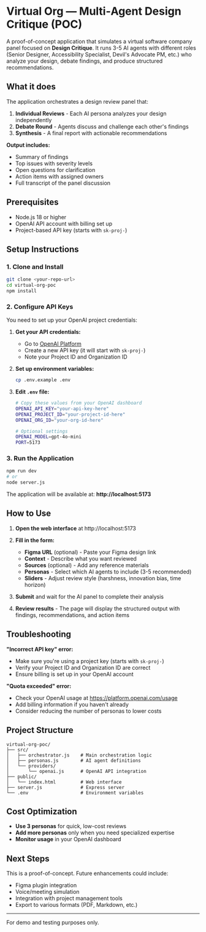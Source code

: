 # Virtual Org — Multi‑Agent Design Critique (POC)

A proof-of-concept application that simulates a virtual software company panel focused on **Design Critique**. It runs 3-5 AI agents with different roles (Senior Designer, Accessibility Specialist, Devil's Advocate PM, etc.) who analyze your design, debate findings, and produce structured recommendations.

## What it does

The application orchestrates a design review panel that:
1. **Individual Reviews** - Each AI persona analyzes your design independently
2. **Debate Round** - Agents discuss and challenge each other's findings
3. **Synthesis** - A final report with actionable recommendations

**Output includes:**
- Summary of findings
- Top issues with severity levels
- Open questions for clarification
- Action items with assigned owners
- Full transcript of the panel discussion

## Prerequisites

- Node.js 18 or higher
- OpenAI API account with billing set up
- Project-based API key (starts with `sk-proj-`)

## Setup Instructions

### 1. Clone and Install
```bash
git clone <your-repo-url>
cd virtual-org-poc
npm install
```

### 2. Configure API Keys
You need to set up your OpenAI project credentials:

1. **Get your API credentials:**
   - Go to [OpenAI Platform](https://platform.openai.com/api-keys)
   - Create a new API key (it will start with `sk-proj-`)
   - Note your Project ID and Organization ID

2. **Set up environment variables:**
   ```bash
   cp .env.example .env
   ```

3. **Edit `.env` file:**
   ```bash
   # Copy these values from your OpenAI dashboard
   OPENAI_API_KEY="your-api-key-here"
   OPENAI_PROJECT_ID="your-project-id-here"
   OPENAI_ORG_ID="your-org-id-here"
   
   # Optional settings
   OPENAI_MODEL=gpt-4o-mini
   PORT=5173
   ```

### 3. Run the Application
```bash
npm run dev
# or
node server.js
```

The application will be available at: **http://localhost:5173**

## How to Use

1. **Open the web interface** at http://localhost:5173
2. **Fill in the form:**
   - **Figma URL** (optional) - Paste your Figma design link
   - **Context** - Describe what you want reviewed
   - **Sources** (optional) - Add any reference materials
   - **Personas** - Select which AI agents to include (3-5 recommended)
   - **Sliders** - Adjust review style (harshness, innovation bias, time horizon)

3. **Submit** and wait for the AI panel to complete their analysis

4. **Review results** - The page will display the structured output with findings, recommendations, and action items

## Troubleshooting

**"Incorrect API key" error:**
- Make sure you're using a project key (starts with `sk-proj-`)
- Verify your Project ID and Organization ID are correct
- Ensure billing is set up in your OpenAI account

**"Quota exceeded" error:**
- Check your OpenAI usage at https://platform.openai.com/usage
- Add billing information if you haven't already
- Consider reducing the number of personas to lower costs

## Project Structure

```
virtual-org-poc/
├── src/
│   ├── orchestrator.js    # Main orchestration logic
│   ├── personas.js        # AI agent definitions
│   └── providers/
│       └── openai.js      # OpenAI API integration
├── public/
│   └── index.html         # Web interface
├── server.js              # Express server
└── .env                   # Environment variables
```

## Cost Optimization

- **Use 3 personas** for quick, low-cost reviews
- **Add more personas** only when you need specialized expertise
- **Monitor usage** in your OpenAI dashboard

## Next Steps

This is a proof-of-concept. Future enhancements could include:
- Figma plugin integration
- Voice/meeting simulation
- Integration with project management tools
- Export to various formats (PDF, Markdown, etc.)

---

For demo and testing purposes only.
